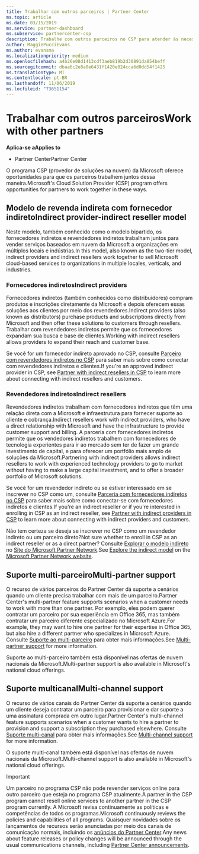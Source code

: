 ```yaml
---
title: Trabalhar com outros parceiros | Partner Center
ms.topic: article
ms.date: 03/15/2019
ms.service: partner-dashboard
ms.subservice: partnercenter-csp
description: Trabalhe com outros parceiros no CSP para atender às necessidades dos clientes que você compartilha.
author: MaggiePucciEvans
ms.author: evansma
ms.localizationpriority: medium
ms.openlocfilehash: a4b26e08d1413cdf3aeb819b2d30891da854beff
ms.sourcegitcommit: dbaa6c2e8a0e6431f1420e024cca6d0dd54f1425
ms.translationtype: MT
ms.contentlocale: pt-BR
ms.lasthandoff: 11/06/2019
ms.locfileid: "73651154"
---
```

# <a name="work-with-other-partners"></a><span data-ttu-id="9706c-103">Trabalhar com outros parceiros</span><span class="sxs-lookup"><span data-stu-id="9706c-103">Work with other partners</span></span>

<span data-ttu-id="9706c-104">**Aplica-se a**</span><span class="sxs-lookup"><span data-stu-id="9706c-104">**Applies to**</span></span>

-  <span data-ttu-id="9706c-105">Partner Center</span><span class="sxs-lookup"><span data-stu-id="9706c-105">Partner Center</span></span>

<span data-ttu-id="9706c-106">O programa CSP (provedor de soluções na nuvem) da Microsoft oferece oportunidades para que os parceiros trabalhem juntos dessa maneira.</span><span class="sxs-lookup"><span data-stu-id="9706c-106">Microsoft's Cloud Solution Provider (CSP) program offers opportunities for partners to work together in these ways.</span></span>

## <a name="indirect-provider-indirect-reseller-model"></a><span data-ttu-id="9706c-107">Modelo de revenda indireta com fornecedor indireto</span><span class="sxs-lookup"><span data-stu-id="9706c-107">Indirect provider-indirect reseller model</span></span>

<span data-ttu-id="9706c-108">Neste modelo, também conhecido como o modelo bipartido, os fornecedores indiretos e revendedores indiretos trabalham juntos para vender serviços baseados em nuvem da Microsoft a organizações em múltiplos locais e indústrias.</span><span class="sxs-lookup"><span data-stu-id="9706c-108">In this model, also known as the two-tier model, indirect providers and indirect resellers work together to sell Microsoft cloud-based services to organizations in multiple locales, verticals, and industries.</span></span> 

### <a name="indirect-providers"></a><span data-ttu-id="9706c-109">Fornecedores indiretos</span><span class="sxs-lookup"><span data-stu-id="9706c-109">Indirect providers</span></span>

<span data-ttu-id="9706c-110">Fornecedores indiretos (também conhecidos como distribuidores) compram produtos e inscrições diretamente da Microsoft e depois oferecem essas soluções aos clientes por meio dos revendedores.</span><span class="sxs-lookup"><span data-stu-id="9706c-110">Indirect providers (also known as distributors) purchase products and subscriptions directly from Microsoft and then offer these solutions to customers through resellers.</span></span> <span data-ttu-id="9706c-111">Trabalhar com revendedores indiretos permite que os fornecedores expandam sua busca e base de clientes.</span><span class="sxs-lookup"><span data-stu-id="9706c-111">Working with indirect resellers allows providers to expand their reach and customer base.</span></span> 

<span data-ttu-id="9706c-112">Se você for um fornecedor indireto aprovado no CSP, consulte [Parceiro com revendedores indiretos no CSP](indirect-provider-tasks-in-partner-center.md) para saber mais sobre como conectar com revendedores indiretos e clientes.</span><span class="sxs-lookup"><span data-stu-id="9706c-112">If you're an approved indirect provider in CSP, see [Partner with indirect resellers in CSP](indirect-provider-tasks-in-partner-center.md) to learn more about connecting with indirect resellers and customers.</span></span> 

### <a name="indirect-resellers"></a><span data-ttu-id="9706c-113">Revendedores indiretos</span><span class="sxs-lookup"><span data-stu-id="9706c-113">Indirect resellers</span></span> 

<span data-ttu-id="9706c-114">Revendedores indiretos trabalham com fornecedores indiretos que têm uma relação direta com a Microsoft e infraestrutura para fornecer suporte ao cliente e cobrança.</span><span class="sxs-lookup"><span data-stu-id="9706c-114">Indirect resellers work with indirect providers, who have a direct relationship with Microsoft and have the infrastructure to provide customer support and billing.</span></span> <span data-ttu-id="9706c-115">A parceria com fornecedores indiretos permite que os vendedores indiretos trabalhem com fornecedores de tecnologia experientes para ir ao mercado sem ter de fazer um grande investimento de capital, e para oferecer um portfólio mais amplo de soluções da Microsoft.</span><span class="sxs-lookup"><span data-stu-id="9706c-115">Partnering with indirect providers allows indirect resellers to work with experienced technology providers to go to market without having to make a large capital investment, and to offer a broader portfolio of Microsoft solutions.</span></span> 

<span data-ttu-id="9706c-116">Se você for um revendedor indireto ou se estiver interessado em se inscrever no CSP como um, consulte [Parceria com fornecedores indiretos no CSP](indirect-reseller-tasks-in-partner-center.md) para saber mais sobre como conectar-se com fornecedores indiretos e clientes.</span><span class="sxs-lookup"><span data-stu-id="9706c-116">If you're an indirect reseller or if you're interested in enrolling in CSP as an indirect reseller, see [Partner with indirect providers in CSP](indirect-reseller-tasks-in-partner-center.md) to learn more about connecting with indirect providers and customers.</span></span>

<span data-ttu-id="9706c-117">Não tem certeza se deseja se inscrever no CSP como um revendedor indireto ou um parceiro direto?</span><span class="sxs-lookup"><span data-stu-id="9706c-117">Not sure whether to enroll in CSP as an indirect reseller or as a direct partner?</span></span> <span data-ttu-id="9706c-118">Consulte [Explorar o modelo indireto](https://partner.microsoft.com/cloud-solution-provider/indirect) no [Site do Microsoft Partner Network](https://partner.microsoft.com).</span><span class="sxs-lookup"><span data-stu-id="9706c-118">See [Explore the indirect model](https://partner.microsoft.com/cloud-solution-provider/indirect) on the [Microsoft Partner Network website](https://partner.microsoft.com).</span></span>   

## <a name="multi-partner-support"></a><span data-ttu-id="9706c-119">Suporte multi-parceiro</span><span class="sxs-lookup"><span data-stu-id="9706c-119">Multi-partner support</span></span>

<span data-ttu-id="9706c-120">O recurso de vários parceiros do Partner Center dá suporte a cenários quando um cliente precisa trabalhar com mais de um parceiro.</span><span class="sxs-lookup"><span data-stu-id="9706c-120">Partner Center's multi-partner feature supports scenarios when a customer needs to work with more than one partner.</span></span> <span data-ttu-id="9706c-121">Por exemplo, eles podem querer contratar um parceiro por sua experiência em Office 365, mas também contratar um parceiro diferente especializado no Microsoft Azure.</span><span class="sxs-lookup"><span data-stu-id="9706c-121">For example, they may want to hire one partner for their expertise in Office 365, but also hire a different partner who specializes in Microsoft Azure.</span></span> <span data-ttu-id="9706c-122">Consulte [Suporte ao multi-parceiro](multipartner.md) para obter mais informações.</span><span class="sxs-lookup"><span data-stu-id="9706c-122">See [Multi-partner support](multipartner.md) for more information.</span></span>

<span data-ttu-id="9706c-123">Suporte ao multi-parceiro também está disponível nas ofertas de nuvem nacionais da Microsoft.</span><span class="sxs-lookup"><span data-stu-id="9706c-123">Multi-partner support is also available in Microsoft's national cloud offerings.</span></span> 

## <a name="multi-channel-support"></a><span data-ttu-id="9706c-124">Suporte multicanal</span><span class="sxs-lookup"><span data-stu-id="9706c-124">Multi-channel support</span></span>

<span data-ttu-id="9706c-125">O recurso de vários canais do Partner Center dá suporte a cenários quando um cliente deseja contratar um parceiro para provisionar e dar suporte a uma assinatura comprada em outro lugar.</span><span class="sxs-lookup"><span data-stu-id="9706c-125">Partner Center's multi-channel feature supports scenarios when a customer wants to hire a partner to provision and support a subscription they purchased elsewhere.</span></span> <span data-ttu-id="9706c-126">Consulte [Suporte multi-canal](multichannel.md) para obter mais informações.</span><span class="sxs-lookup"><span data-stu-id="9706c-126">See [Multi-channel support](multichannel.md) for more information.</span></span>

<span data-ttu-id="9706c-127">O suporte multi-canal também está disponível nas ofertas de nuvem nacionais da Microsoft.</span><span class="sxs-lookup"><span data-stu-id="9706c-127">Multi-channel support is also available in Microsoft's national cloud offerings.</span></span>

> [!IMPORTANT]  
> <span data-ttu-id="9706c-128">Um parceiro no programa CSP não pode revender serviços online para outro parceiro que esteja no programa CSP atualmente.</span><span class="sxs-lookup"><span data-stu-id="9706c-128">A partner in the CSP program cannot resell online services to another partner in the CSP program currently.</span></span> <span data-ttu-id="9706c-129">A Microsoft revisa continuamente as políticas e competências de todos os programas.</span><span class="sxs-lookup"><span data-stu-id="9706c-129">Microsoft continuously reviews the policies and capabilities of all programs.</span></span> <span data-ttu-id="9706c-130">Quaisquer novidades sobre os lançamentos de recursos serão anunciadas por meio dos canais de comunicação normais, incluindo os [anúncios do Partner Center](https://partner.microsoft.com/pcv/announcements).</span><span class="sxs-lookup"><span data-stu-id="9706c-130">Any news about feature releases or policy changes will be announced through the usual communications channels, including [Partner Center announcements](https://partner.microsoft.com/pcv/announcements).</span></span>